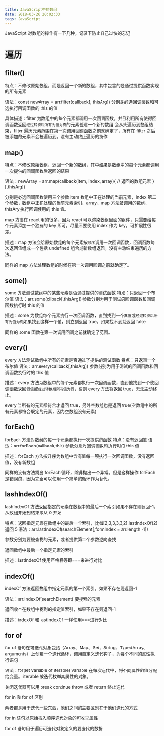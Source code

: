 ```yaml
---
title: JavaScript中的数组
date: 2018-03-26 20:02:33
tags: JavaScript
---
```


JavaScript 对数组的操作有一下几种，记录下防止自己过快的忘记

<!-- more -->

# 遍历

## filter()

特点：不修改原始数组，而是返回一个新的数组，其中包含的是通过提供函数实现的所有元素

语法：const newArray = arr.filter(callback[, thisArg])
分别是必选回调函数和可选执行回调函数的 this 的值

具体描述：filter 为数组中的每个元素都调用一次回调函数，并且利用所有使得回调函数返回`经过转换后所有为值为真`的元素创建一个新的数组
会从头遍历到数组结束，filter 遍历元素范围在第一次调用回调函数之前就确定了，所有在 filter 之后被添加的元素不会被遍历到。没有主动终止遍历的操作

## map()

特点：不修改原始数组，返回一个新的数组，其中结果是数组中的每个元素都调用一次提供的回调函数后返回的结果

语法：newArray = arr.map(callback(item, index, array){
// 返回的数组元素
}[,thisArg])

分别是必选回调函数使用三个参数 item 数组中正在处理的当前元素，index 第二个参数，数组中正在处理的当前元素索引，array，map 方法被调用的数组，thisAry 执行回调使用的 this 值。

map 方法在 react 用的很多，因为 react 可以渲染数组里面的组件，只需要给每个元素添加一个独有的 key 即可，尽量不要使用 index 作为 key，可扩展性很差。

描述：map 方法会给原始数组的每个元素按`顺序`调用一次回调函数，回调函数每次返回值组成一个包括 undefined 组合成新数组返回。没有主动结束遍历的方法。

同样的 map 方法处理数组的时候在第一次调用回调之前就确定了。

## some()

some 方法测试数组中的某些元素是否通过提供的测试函数
特点：只返回一个布尔值
语法：arr.some(cllback[,thisArg])
参数分别为用于测试的回调函数和回调函数执行时 this 的值

描述：some 为数组每个元素执行一次回调函数，直到找到一个`真值`或`经过转换后所有为值为真`如果找到这样一个值，则立刻返回 true，如果找不到就返回 false

同样的 some 函数在第一次调用回调之前就确定了范围。

## every()

every 方法测试数组中所有的元素是否通过了提供的测试函数
特点：只返回一个布尔值
语法：arr.every(callback[,thisArg])
参数分别为用于测试的回调函数和回调函数执行时的 this 值

描述：every 方法为数组中的每个元素都执行一次回调函数，直到他找到一个使回调函数返回`假值`或`经过转换后所有值为假`，否则 every 方法将返回 true，无法主动终止。

every 当所有的元素都符合才返回 true，另外空数组也是返回 true(空数组中的所有元素都符合既定的元素，因为空数组没有元素)

## forEach()

forEach 方法对数组的每一个元素都执行一次提供的函数
特点：没有返回值
语法：arr.forEach(callback,this)
参数分别为回调函数和执行时的 this 值

描述：forEach 方法按升序为数组中含有值每一项执行一次回调函数，没有返回值，没有新数组

同样的没有方法跳出 forEach 循环，除非抛出一个异常。但是这样操作 forEach 是错误的，因为完全可以使用一个简单的循环作为替代。

## lashIndexOf()

lashIndexOf 方法返回指定的元素在数组中的最后一个索引如果不存在则返回-1，从数组开始到结束即从 0 开始

特点：返回指定元素在数组中的最后一个索引，比如[2,3,3,3,3,2].lastIndexOf(2)返回 5
语法：arr.lastIndexOf(searchElement[,formIndex = arr.length -1])

参数分别为要被查找的元素，或者提供第二个参数逆向查找

返回数组中最后一个指定元素的索引

描述：lastIndexOf 使用严格相等即===来进行对比

## indexOf()

indexOf 方法返回数组中指定元素的第一个索引，如果不存在则返回-1

语法：arr.indexOf(searchElement)
要搜索的元素

返回收个在数组中找到的指定值索引，如果不存在则返回-1

描述：indexOf 和 lastIndexOf 一样使用===进行对比

## for of

for of 语句在可迭代对象包括（Array、Map、Set、String、TypedArray、arguments）上创建一个迭代循环，调用自定义迭代钩子，为每个不同的属性执行语句

语法：for(let variable of iterable)
variable
在每次迭代中，将不同属性的值分配给变量。
iterable
被迭代枚举其属性的对象。

关闭迭代器可以用 break continue throw 或者 return 终止迭代

for in 和 for of 区别

两者都是用于迭代一些东西，他们之间的主要区别在于他们迭代的方式

for in 语句以原始插入顺序迭代对象的可枚举属性

for of 语句用于遍历可迭代对象定义的要迭代的数据
